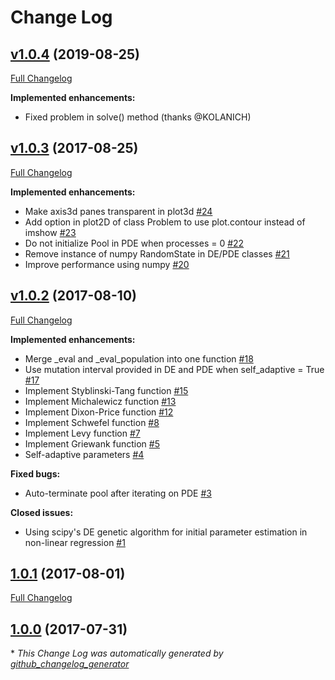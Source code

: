 # Change Log

## [v1.0.4](https://github.com/pablormier/yabox/tree/v1.0.4) (2019-08-25)
[Full Changelog](https://github.com/pablormier/yabox/compare/v1.0.3...v1.0.4)

**Implemented enhancements:**

- Fixed problem in solve() method (thanks @KOLANICH)

## [v1.0.3](https://github.com/pablormier/yabox/tree/v1.0.3) (2017-08-25)
[Full Changelog](https://github.com/pablormier/yabox/compare/v1.0.2...v1.0.3)

**Implemented enhancements:**

- Make axis3d panes transparent in plot3d [\#24](https://github.com/pablormier/yabox/issues/24)
- Add option in plot2D of class Problem to use plot.contour instead of imshow [\#23](https://github.com/pablormier/yabox/issues/23)
- Do not initialize Pool in PDE when processes = 0 [\#22](https://github.com/pablormier/yabox/issues/22)
- Remove instance of numpy RandomState in DE/PDE classes [\#21](https://github.com/pablormier/yabox/issues/21)
- Improve performance using numpy [\#20](https://github.com/pablormier/yabox/issues/20)

## [v1.0.2](https://github.com/pablormier/yabox/tree/v1.0.2) (2017-08-10)
[Full Changelog](https://github.com/pablormier/yabox/compare/1.0.1...v1.0.2)

**Implemented enhancements:**

- Merge \_eval and \_eval\_population into one function [\#18](https://github.com/pablormier/yabox/issues/18)
- Use mutation interval provided in DE and PDE when self\_adaptive = True [\#17](https://github.com/pablormier/yabox/issues/17)
- Implement Styblinski-Tang function [\#15](https://github.com/pablormier/yabox/issues/15)
- Implement Michalewicz function [\#13](https://github.com/pablormier/yabox/issues/13)
- Implement Dixon-Price function [\#12](https://github.com/pablormier/yabox/issues/12)
- Implement Schwefel function [\#8](https://github.com/pablormier/yabox/issues/8)
- Implement Levy function [\#7](https://github.com/pablormier/yabox/issues/7)
- Implement Griewank function [\#5](https://github.com/pablormier/yabox/issues/5)
- Self-adaptive parameters [\#4](https://github.com/pablormier/yabox/issues/4)

**Fixed bugs:**

- Auto-terminate pool after iterating on PDE [\#3](https://github.com/pablormier/yabox/issues/3)

**Closed issues:**

- Using scipy's DE genetic algorithm for initial parameter estimation in non-linear regression [\#1](https://github.com/pablormier/yabox/issues/1)

## [1.0.1](https://github.com/pablormier/yabox/tree/1.0.1) (2017-08-01)
[Full Changelog](https://github.com/pablormier/yabox/compare/1.0.0...1.0.1)

## [1.0.0](https://github.com/pablormier/yabox/tree/1.0.0) (2017-07-31)


\* *This Change Log was automatically generated by [github_changelog_generator](https://github.com/skywinder/Github-Changelog-Generator)*